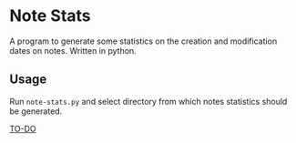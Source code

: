# Note Stats

A program to generate some statistics on the creation and modification dates on notes. Written in python.

## Usage
Run `note-stats.py` and select directory from which notes statistics should be generated.

[TO-DO](/TODO.md)
